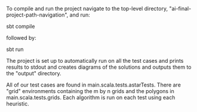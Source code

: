 To compile and run the project navigate to the top-level directory, "ai-final-project-path-navigation",
and run:

sbt compile

followed by:

sbt run

The project is set up to automatically run on all the test cases and prints results to stdout and
creates diagrams of the solutions and outputs them to the "output" directory.

All of our test cases are found in main.scala.tests.astarTests. There are "grid" environments containing
the m by n grids and the polygons in main.scala.tests.grids. Each algorithm is run on each test using each
heuristic.